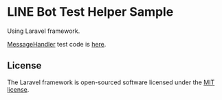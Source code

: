 # LINE Bot Test Helper Sample

Using Laravel framework.

[MessageHandler](https://github.com/kiwi-26/line-bot-test-helper-sample/blob/master/app/MessageHandler.php) test code is [here](https://github.com/kiwi-26/line-bot-test-helper-sample/blob/master/tests/Feature/MessageHandlerTest.php).

## License

The Laravel framework is open-sourced software licensed under the [MIT license](http://opensource.org/licenses/MIT).
